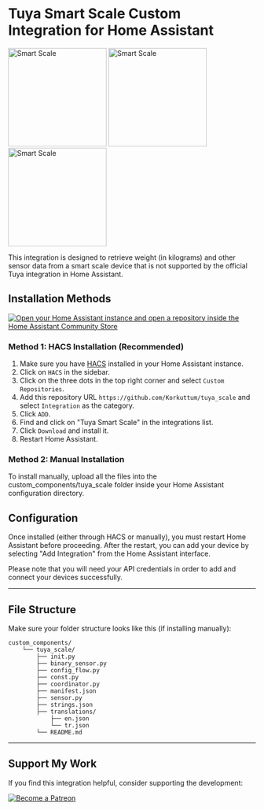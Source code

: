 # Tuya Smart Scale Custom Integration for Home Assistant

<img src="https://iis-akakce.akamaized.net/p.z?%2F%2Fproductimages%2Ehepsiburada%2Enet%2Fs%2F45%2F600%2F10824497070130%2Ejpg" alt="Smart Scale" width="200"/> <img src="https://image.made-in-china.com/2f0j00aMhREsrtVIbv/Tuya-Smart-Body-Weighing-Scales.webp" alt="Smart Scale" width="200"/> <img src="https://www.expert4house.com/img/cms/Tuya%20Smart%20Home/Tuya%20Bilancia%20del%20Grasso%20Corporeo%20BMI%20Smart%20WiFi%20con%20Display%20Digitale%20a%20LED.jpg" alt="Smart Scale" width="200"/>


This integration is designed to retrieve weight (in kilograms) and other sensor data from a smart scale device that is not supported by the official Tuya integration in Home Assistant.

## Installation Methods

[![Open your Home Assistant instance and open a repository inside the Home Assistant Community Store](https://my.home-assistant.io/badges/hacs_repository.svg)](https://my.home-assistant.io/redirect/hacs_repository/?owner=Korkuttum&repository=tuya_scale&category=integration)

### Method 1: HACS Installation (Recommended)
1. Make sure you have [HACS](https://hacs.xyz/) installed in your Home Assistant instance.
2. Click on `HACS` in the sidebar.
3. Click on the three dots in the top right corner and select `Custom Repositories`.
4. Add this repository URL `https://github.com/Korkuttum/tuya_scale` and select `Integration` as the category.
5. Click `ADD`.
6. Find and click on "Tuya Smart Scale" in the integrations list.
7. Click `Download` and install it.
8. Restart Home Assistant.

### Method 2: Manual Installation
To install manually, upload all the files into the custom_components/tuya_scale folder inside your Home Assistant configuration directory. 

## Configuration

Once installed (either through HACS or manually), you must restart Home Assistant before proceeding. After the restart, you can add your device by selecting "Add Integration" from the Home Assistant interface.

Please note that you will need your API credentials in order to add and connect your devices successfully.

---

## File Structure

Make sure your folder structure looks like this (if installing manually):
```
custom_components/
    └── tuya_scale/
        ├── init.py
        ├── binary_sensor.py
        ├── config_flow.py
        ├── const.py
        ├── coordinator.py
        ├── manifest.json
        ├── sensor.py
        ├── strings.json
        ├── translations/
            ├── en.json
            └── tr.json
        └── README.md
```

---

## Support My Work

If you find this integration helpful, consider supporting the development:

[![Become a Patreon](https://img.shields.io/badge/Become_a-Patron-red.svg?style=for-the-badge&logo=patreon)](https://www.patreon.com/c/korkuttum)

